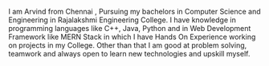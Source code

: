 I am Arvind from Chennai , Pursuing my bachelors in Computer Science and Engineering in Rajalakshmi Engineering College. I have knowledge in programming languages like C++, Java, Python and in Web Development Framework like MERN Stack in which I have Hands On Experience working on projects in my College. Other than that I am good at problem solving, teamwork and always open to learn new technologies and upskill myself.
